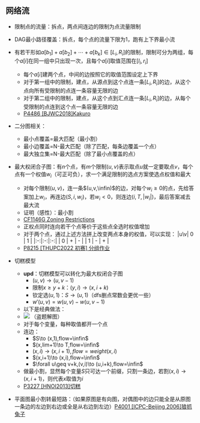 ## 网络流

- 限制点的流量：拆点，两点间连边的限制为点流量限制
- DAG最小路径覆盖：拆点，每个点的流量下限为1，跑有上下界最小流
- 有若干形如$a[b_1]+a[b_2]+\cdots+a[b_k]\in[L_i,R_i]$的限制，限制可分为两组，每个$a[i]$在同一组中只出现一次，且每个$a[i]$取值范围在$[l_i,r_i]$
    - 每个$a[i]$建两个点，中间的边按照它的取值范围设定上下界
    - 对于第一组中的限制，建点，从源点到这个点连一条$[L_i,R_i]$的边，从这个点向所有受限制的点连一条容量无限的边
    - 对于第二组中的限制，建点，从这个点到汇点连一条$[L_i,R_i]$的边，从每个受限制的点连到这个点一条容量无限的边
    - [P4486 [BJWC2018]Kakuro](https://www.luogu.com.cn/problem/P4486)
- 二分图相关：
    - 最小点覆盖=最大匹配（最小割）
    - 最小边覆盖=N-最大匹配（除了匹配，每条边覆盖一个点）
    - 最大独立集=N-最大匹配（除了最小点覆盖的点）
- 最大权闭合子图：有$n$个点，有$m$个限制$(u,v)$表示取点$u$就一定要取点$v$，每个点有一个权值$w_i$（可正可负），求一个满足限制的选点方案使选点权值和最大
    - 对每个限制$(u,v)$，连一条$(u,v,\infin)$的边，对每个$w_i\geq 0$的点，先给答案加上$w_i$，再连边$(S,i,w_i)$，若$w_i<0$，则连边$(i,T,|w_i|)$，最后答案减去最大流
    - 证明（感性）：最小割
    - [CF1146G Zoning Restrictions](https://www.luogu.com.cn/problem/CF1146G)
    - 正权点同时连向若干个点等价于这些点全选时权值增加
    - 对于两个点，通过上述方法拼上改变两点本身的权值，可以实现：
		|u\v| 0 | 1 |
		|:-:|:-:|:-:|
		| 0 | + | - |
		| 1 | - | + |
	- [P8215 [THUPC2022 初赛] 分组作业](https://www.luogu.com.cn/problem/P8215)
- 切糕模型
	- **upd**：切糕模型可以转化为最大权闭合子图
		- $(u,v)\to(u,v-1)$
		- 限制$x\ge y+k$：$(y,i)\to (x,i+k)$
		- 钦定选$(u,1)$：$S\to (u,1)$（dfs删点常数会更优一些）
		- $w'(u,v)=w(u,v)-w(u,v-1)$
   - 以下是经典做法：
	- ![](https://cdn.luogu.com.cn/upload/image_hosting/gnkt9wta.png) （盗题解图）
	- 对于每个变量，每种取值都开一个点
	- 连边：
    	- $S\to (x,1),flow=\infin$
    	- $(x,lim+1)\to T,flow=\infin$
    	- $(x,i)\to (x,i+1),flow=weight(x,i)$
    	- $(x,i+1)\to (x,i),flow=\infin$
    	- $\forall u\geq v+k,(v,i)\to (u,i+k),flow=\infin$
  	- 做最小割，显然每个变量$S$只可达一个前缀，只割一条边，若割$(x,i)\to(x,i+1)$，则代表$x$取值为$i$
	- [P3227 [HNOI2013]切糕](https://www.luogu.com.cn/problem/P3227)


- 平面图最小割转最短路：（如果原图是有向图，对偶图中的边只能全是从原图一条边的左边到右边或全是从右边到左边）[P4001 [ICPC-Beijing 2006]狼抓兔子](https://www.luogu.com.cn/problem/P4001?contestId=38905)
